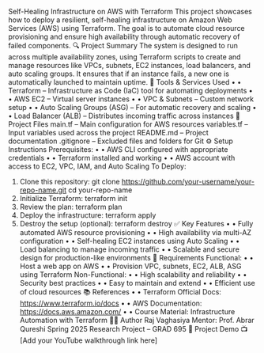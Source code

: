 Self-Healing Infrastructure on AWS with Terraform
This project showcases how to deploy a resilient, self-healing infrastructure on Amazon Web Services (AWS) using Terraform. The goal is to automate cloud resource provisioning and ensure high availability through automatic recovery of failed components.
🔍 Project Summary
The system is designed to run across multiple availability zones, using Terraform scripts to create and manage resources like VPCs, subnets, EC2 instances, load balancers, and auto scaling groups. It ensures that if an instance fails, a new one is automatically launched to maintain uptime.
🧰 Tools & Services Used
•	• Terraform – Infrastructure as Code (IaC) tool for automating deployments
•	• AWS EC2 – Virtual server instances
•	• VPC & Subnets – Custom network setup
•	• Auto Scaling Groups (ASG) – For automatic recovery and scaling
•	• Load Balancer (ALB) – Distributes incoming traffic across instances
📁 Project Files
main.tf – Main configuration for AWS resources
variables.tf – Input variables used across the project
README.md – Project documentation
.gitignore – Excluded files and folders for Git
⚙️ Setup Instructions
Prerequisites:
•	• AWS CLI configured with appropriate credentials
•	• Terraform installed and working
•	• AWS account with access to EC2, VPC, IAM, and Auto Scaling
To Deploy:
1.	Clone this repository:
   git clone https://github.com/your-username/your-repo-name.git
   cd your-repo-name
2.	Initialize Terraform:
   terraform init
3.	Review the plan:
   terraform plan
4.	Deploy the infrastructure:
   terraform apply
5.	Destroy the setup (optional):
   terraform destroy
✅ Key Features
•	• Fully automated AWS resource provisioning
•	• High availability via multi-AZ configuration
•	• Self-healing EC2 instances using Auto Scaling
•	• Load balancing to manage incoming traffic
•	• Scalable and secure design for production-like environments
📌 Requirements
Functional:
•	• Host a web app on AWS
•	• Provision VPC, subnets, EC2, ALB, ASG using Terraform
Non-Functional:
•	• High scalability and reliability
•	• Security best practices
•	• Easy to maintain and extend
•	• Efficient use of cloud resources
📚 References
•	• Terraform Official Docs: https://www.terraform.io/docs
•	• AWS Documentation: https://docs.aws.amazon.com/
•	• Course Material: Infrastructure Automation with Terraform
👨‍💻 Author
Raj Vaghasiya
Mentor: Prof. Abrar Qureshi
Spring 2025 Research Project – GRAD 695
🎥 Project Demo
📺 [Add your YouTube walkthrough link here]
